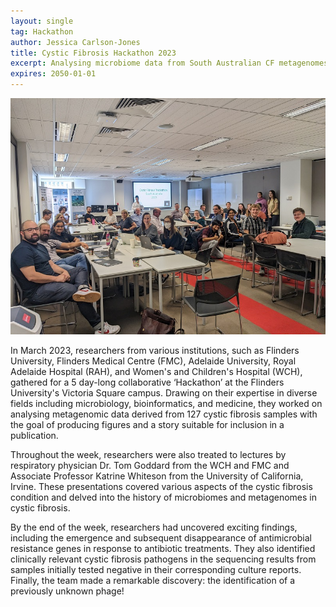 ```yaml
---
layout: single
tag: Hackathon
author: Jessica Carlson-Jones
title: Cystic Fibrosis Hackathon 2023
excerpt: Analysing microbiome data from South Australian CF metagenomes
expires: 2050-01-01
---
```


![](/assets/images/CF-Hackathon.jpg)

In March 2023, researchers from various institutions, such as Flinders University, Flinders Medical Centre (FMC), Adelaide University, Royal Adelaide Hospital (RAH), and Women's and Children's Hospital (WCH), gathered for a 5 day-long collaborative ‘Hackathon’ at the Flinders University's Victoria Square campus. Drawing on their expertise in diverse fields including microbiology, bioinformatics, and medicine, they worked on analysing metagenomic data derived from 127 cystic fibrosis samples with the goal of producing figures and a story suitable for inclusion in a publication. 

Throughout the week, researchers were also treated to lectures by respiratory physician Dr. Tom Goddard from the WCH and FMC and Associate Professor Katrine Whiteson from the University of California, Irvine. These presentations covered various aspects of the cystic fibrosis condition and delved into the history of microbiomes and metagenomes in cystic fibrosis. 

By the end of the week, researchers had uncovered exciting findings, including the emergence and subsequent disappearance of antimicrobial resistance genes in response to antibiotic treatments. They also identified clinically relevant cystic fibrosis pathogens in the sequencing results from samples initially tested negative in their corresponding culture reports. Finally, the team made a remarkable discovery: the identification of a previously unknown phage!


